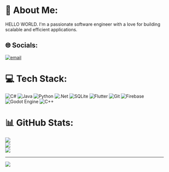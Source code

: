 # 💫 About Me:
HELLO WORLD. I'm a passionate software engineer with a love for building scalable and efficient applications.


## 🌐 Socials:
[![email](https://img.shields.io/badge/Email-D14836?logo=gmail&logoColor=white)](mailto:nmttmn7@gmail.com) 

# 💻 Tech Stack:
![C#](https://img.shields.io/badge/c%23-%23239120.svg?style=for-the-badge&logo=csharp&logoColor=white) ![Java](https://img.shields.io/badge/java-%23ED8B00.svg?style=for-the-badge&logo=openjdk&logoColor=white) ![Python](https://img.shields.io/badge/python-3670A0?style=for-the-badge&logo=python&logoColor=ffdd54) ![.Net](https://img.shields.io/badge/.NET-5C2D91?style=for-the-badge&logo=.net&logoColor=white) ![SQLite](https://img.shields.io/badge/sqlite-%2307405e.svg?style=for-the-badge&logo=sqlite&logoColor=white) ![Flutter](https://img.shields.io/badge/Flutter-%2302569B.svg?style=for-the-badge&logo=Flutter&logoColor=white) ![Git](https://img.shields.io/badge/git-%23F05033.svg?style=for-the-badge&logo=git&logoColor=white) ![Firebase](https://img.shields.io/badge/firebase-a08021?style=for-the-badge&logo=firebase&logoColor=ffcd34) ![Godot Engine](https://img.shields.io/badge/GODOT-%23FFFFFF.svg?style=for-the-badge&logo=godot-engine) ![C++](https://img.shields.io/badge/c++-%2300599C.svg?style=for-the-badge&logo=c%2B%2B&logoColor=white)
# 📊 GitHub Stats:
![](https://github-readme-stats.vercel.app/api?username=nmttmn7&theme=merko&hide_border=false&include_all_commits=false&count_private=false)<br/>
![](https://github-readme-streak-stats.herokuapp.com/?user=nmttmn7&theme=merko&hide_border=false)<br/>
![](https://github-readme-stats.vercel.app/api/top-langs/?username=nmttmn7&theme=merko&hide_border=false&include_all_commits=false&count_private=false&layout=compact)

---
[![](https://visitcount.itsvg.in/api?id=nmttmn7&icon=0&color=1)](https://visitcount.itsvg.in)

<!-- Proudly created with GPRM ( https://gprm.itsvg.in ) -->
